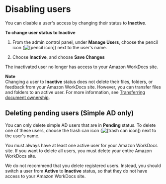 # Disabling users<a name="inactive-user"></a>

You can disable a user's access by changing their status to **Inactive**\.

**To change user status to **Inactive****

1. From the admin control panel, under **Manage Users**, choose the pencil icon \(![\[pencil icon\]](http://docs.aws.amazon.com/workdocs/latest/adminguide/images/pencil_icon.png)\) next to the user's name\.

1. Choose **Inactive**, and choose **Save Changes**

The inactivated user no longer has access to your Amazon WorkDocs site\.

**Note**  
Changing a user to **Inactive** status does not delete their files, folders, or feedback from your Amazon WorkDocs site\. However, you can transfer files and folders to an active user\. For more information, see [Transferring document ownership](transfer-docs.md)\.

## Deleting pending users \(Simple AD only\)<a name="delete_user_cloud"></a>

You can only delete simple AD users that are in **Pending** status\. To delete one of these users, choose the trash can icon \(![\[trash can icon\]](http://docs.aws.amazon.com/workdocs/latest/adminguide/images/trash_can_icon.png)\) next to the user's name\.

You must always have at least one active user for your Amazon WorkDocs site\. If you want to delete all users, you must delete your entire Amazon WorkDocs site\.

We do not recommend that you delete registered users\. Instead, you should switch a user from **Active** to **Inactive** status, so that they do not have access to your Amazon WorkDocs site\. 